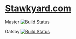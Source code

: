 # [Stawkyard.com](https://stawkyard.com/)

Master
[![Build Status](https://travis-ci.org/stawkyard/stawkyard.github.io.svg?branch=master)](https://travis-ci.org/stawkyard/stawkyard.github.io)

Gatsby
[![Build Status](https://travis-ci.org/stawkyard/stawkyard.github.io.svg?branch=gatsby)](https://travis-ci.org/stawkyard/stawkyard.github.io)
